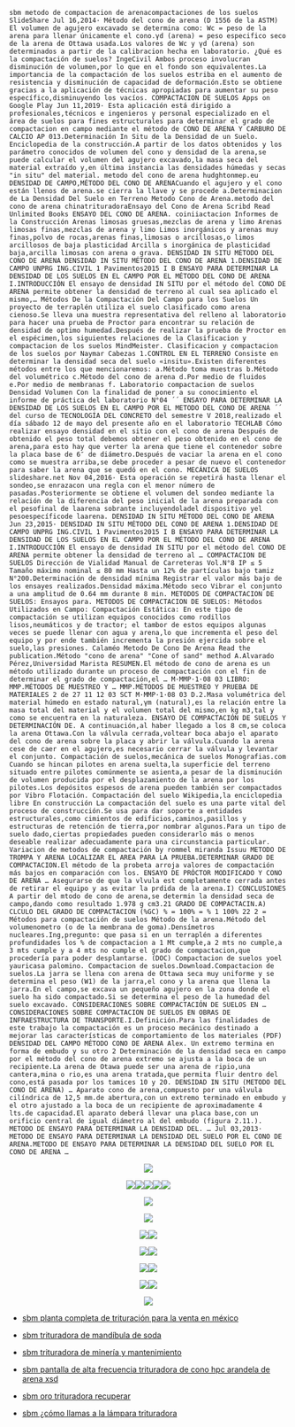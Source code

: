 
```
sbm metodo de compactacion de arenacompactaciones de los suelos SlideShare Jul 16,2014· Método del cono de arena (D 1556 de la ASTM) El volumen de agujero excavado se determina como: Wc = peso de la arena para llenar únicamente el cono.γd (arena) = peso especifico seco de la arena de Ottawa usada.Los valores de Wc y γd (arena) son determinados a partir de la calibracion hecha en laboratorio. ¿Qué es la compactación de suelos? IngeCivil Ambos proceso involucran disminución de volumen,por lo que en el fondo son equivalentes.La importancia de la compactación de los suelos estriba en el aumento de resistencia y disminución de capacidad de deformación.Esto se obtiene gracias a la aplicación de técnicas apropiadas para aumentar su peso específico,disminuyendo los vacíos. COMPACTACION DE SUELOS Apps on Google Play Jun 11,2019· Esta aplicación está dirigido a profesionales,técnicos e ingenieros y personal especializado en el área de suelos para fines estructurales para determinar el grado de compactacion en campo mediante el método de CONO DE ARENA Y CARBURO DE CALCIO AP 013.Determinación In Situ de la Densidad de un Suelo. Enciclopedia de la construcción.A partir de los datos obtenidos y los parámetro conocidos de volumen del cono y densidad de la arena,se puede calcular el volumen del agujero excavado,la masa seca del material extraído y,en última instancia las densidades húmedas y secas "in situ" del material. metodo del cono de arena hudghtonmep.eu DENSIDAD DE CAMPO,MÉTODO DEL CONO DE ARENACuando el agujero y el cono están llenos de arena.se cierra la llave y se procede a.Determinacion de La Densidad Del Suelo en Terreno Metodo Cono de Arena.metodo del cono de arena chinatrituradoraEnsayo del Cono de Arena Scribd Read Unlimited Books ENSAYO DEL CONO DE ARENA. coiniiactacion Informes de la Construcción Arenas limosas gruesas,mezclas de arena y limo Arenas limosas finas,mezclas de arena y limo Limos inorgánicos y arenas muy finas,polvo de rocas,arenas finas,limosas o arcillosas,o limos arcillosos de baja plasticidad Arcilla s inorgánica de plasticidad baja,arcilla limosas con arena o grava. DENSIDAD IN SITU MÉTODO DEL CONO DE ARENA DENSIDAD IN SITU MÉTODO DEL CONO DE ARENA 1.DENSIDAD DE CAMPO UNPRG ING.CIVIL 1 Pavimentos2015 I B ENSAYO PARA DETERMINAR LA DENSIDAD DE LOS SUELOS EN EL CAMPO POR EL MÉTODO DEL CONO DE ARENA I.INTRODUCCIÓN El ensayo de densidad IN SITU por el método del CONO DE ARENA permite obtener la densidad de terreno al cual sea aplicado el mismo,… Métodos De la Compactación Del Campo para los Suelos Un proyecto de terraplén utiliza el suelo clasificado como arena cienoso.Se lleva una muestra representativa del relleno al laboratorio para hacer una prueba de Proctor para encontrar su relación de densidad de optimo humedad.Después de realizar la prueba de Proctor en el espécimen,los siguientes relaciones de la Clasificacion y compactacion de los suelos MindMeister. Clasificacion y compactacion de los suelos por Naymar Cabezas 1.CONTROL EN EL TERRENO Consiste en determinar la densidad seca del suelo «insitu».Existen diferentes métodos entre los que mencionaremos: a.Método toma muestras b.Método del volumétrico c.Método del cono de arena d.Por medio de fluidos e.Por medio de membranas f. Laboratorio compactacion de suelos Densidad Volumen Con la finalidad de poner a su conocimiento el informe de práctica del laboratorio N°04 ´´ ENSAYO PARA DETERMINAR LA DENSIDAD DE LOS SUELOS EN EL CAMPO POR EL METODO DEL CONO DE ARENA ´´ del curso de TECNOLOGÍA DEL CONCRETO del semestre V 2018,realizado el día sábado 12 de mayo del presente año en el laboratorio TECHLAB Cómo realizar ensayo densidad en el sitio con el cono de arena Después de obtenido el peso total debemos obtener el peso obtenido en el cono de arena,para esto hay que verter la arena que tiene el contenedor sobre la placa base de 6″ de diámetro.Después de vaciar la arena en el cono como se muestra arriba,se debe proceder a pesar de nuevo el contenedor para saber la arena que se quedó en el cono. MECÁNICA DE SUELOS slideshare.net Nov 04,2016· Esta operación se repetirá hasta llenar el sondeo,se enrazacon una regla con el menor número de pasadas.Posteriormente se obtiene el volumen del sondeo mediante la relación de la diferencia del peso inicial de la arena preparada con el pesofinal de laarena sobrante incluyendoladel dispositivo yel pesoespecíficode laarena. DENSIDAD IN SITU MÉTODO DEL CONO DE ARENA Jun 23,2015· DENSIDAD IN SITU MÉTODO DEL CONO DE ARENA 1.DENSIDAD DE CAMPO UNPRG ING.CIVIL 1 Pavimentos2015 I B ENSAYO PARA DETERMINAR LA DENSIDAD DE LOS SUELOS EN EL CAMPO POR EL MÉTODO DEL CONO DE ARENA I.INTRODUCCIÓN El ensayo de densidad IN SITU por el método del CONO DE ARENA permite obtener la densidad de terreno al … COMPACTACION DE SUELOS Dirección de Vialidad Manual de Carreteras Vol.N°8 IP ≤ 5 Tamaño máximo nominal ≤ 80 mm Hasta un 12% de partículas bajo tamiz N°200.Determinación de densidad mínima Registrar el valor más bajo de los ensayes realizados.Densidad máxima.Método seco Vibrar el conjunto a una amplitud de 0.64 mm durante 8 min. METODOS DE COMPACTACION DE SUELOS: Ensayos para. METODOS DE COMPACTACION DE SUELOS: Métodos Utilizados en Campo: Compactación Estática: En este tipo de compactación se utilizan equipos conocidos como rodillos lisos,neumáticos y de tractor; el tambor de estos equipos algunas veces se puede llenar con agua y arena,lo que incrementa el peso del equipo y por ende también incrementa la presión ejercida sobre el suelo,las presiones. Calaméo Metodo De Cono De Arena Read the publication.Método "cono de arena" "Cone of sand" method A.Alvarado Pérez,Universidad Marista RESUMEN.El método de cono de arena es un método utilizado durante un proceso de compactación con el fin de determinar el grado de compactación,el … M·MMP·1·08 03 LIBRO: MMP.MÉTODOS DE MUESTREO Y … MMP.MÉTODOS DE MUESTREO Y PRUEBA DE MATERIALES 2 de 27 11 12 03 SCT M·MMP·1·08 03 D.2.Masa volumétrica del material húmedo en estado natural,γm (natural),es la relación entre la masa total del material y el volumen total del mismo,en kg m3,tal y como se encuentra en la naturaleza. ENSAYO DE COMPACTACIÓN DE SUELOS Y DETERMINACIÓN DE. A continuación,al haber llegado a los 8 cm,se coloca la arena Ottawa.Con la válvula cerrada,voltear boca abajo el aparato del cono de arena sobre la placa y abrir la válvula.Cuando la arena cese de caer en el agujero,es necesario cerrar la válvula y levantar el conjunto. Compactación de suelos,mecánica de suelos Monografias.com Cuando se hincan pilotes en arena suelta,la superficie del terreno situado entre pilotes comúnmente se asienta,a pesar de la disminución de volumen producida por el desplazamiento de la arena por los pilotes.Los depósitos espesos de arena pueden también ser compactados por Vibro Flotación. Compactación del suelo Wikipedia,la enciclopedia libre En construcción La compactación del suelo es una parte vital del proceso de construcción.Se usa para dar soporte a entidades estructurales,como cimientos de edificios,caminos,pasillos y estructuras de retención de tierra,por nombrar algunos.Para un tipo de suelo dado,ciertas propiedades pueden considerarlo más o menos deseable realizar adecuadamente para una circunstancia particular. Variacion de metodos de compactación by rommel miranda Issuu METODO DE TROMPA Y ARENA LOCALIZAR EL AREA PARA LA PRUEBA.DETERMINAR GRADO DE COMPACTACION.El método de la probeta arroja valores de compactación más bajos en comparación con los. ENSAYO DE PRÓCTOR MODIFICADO Y CONO DE ARENA … Asegurarse de que la vlvula est completamente cerrada antes de retirar el equipo y as evitar la prdida de la arena.I) CONCLUSIONES A partir del mtodo de cono de arena,se determin la densidad seca de campo,dando como resultado 1.978 g cm3.21 GRADO DE COMPACTACIN.A) CLCULO DEL GRADO DE COMPACTACION (%GC) % = 100% = % 1 100% 22 2 = Métodos para compactación de suelos Método de la arena.Método del volumenometro (o de la membrana de goma).Densímetros nucleares.Ing,pregunto: que pasa si en un terraplén a diferentes profundidades los % de compactacion a 1 Mt cumple,a 2 mts no cumple,a 3 mts cumple y a 4 mts no cumple el grado de compactacion,que procedería para poder desplantarse. (DOC) Compactacion de suelos yoel yauricasa palomino. Compactacion de suelos.Download.Compactacion de suelos.La jarra se llena con arena de Ottawa seca muy uniforme y se determina el peso (W1) de la jarra,el cono y la arena que llena la jarra.En el campo,se excava un pequeño agujero en la zona donde el suelo ha sido compactado.Si se determina el peso de la humedad del suelo excavado. CONSIDERACIONES SOBRE COMPACTACIÓN DE SUELOS EN … CONSIDERACIONES SOBRE COMPACTACION DE SUELOS EN OBRAS DE INFRAESTRUCTURA DE TRANSPORTE.I.Definición.Para las finalidades de este trabajo la compactación es un proceso mecánico destinado a mejorar las características de comportamiento de los materiales (PDF) DENSIDAD DEL CAMPO MÉTODO CONO DE ARENA Alex. Un extremo termina en forma de embudo y su otro 2 Determinación de la densidad seca en campo por el método del cono de arena extremo se ajusta a la boca de un recipiente.La arena de Otawa puede ser una arena de ripio,una cantera,mina o rio,es una arena tratada,que permita fluir dentro del cono,está pasada por los tamices 10 y 20. DENSIDAD IN SITU (METODO DEL CONO DE ARENA) … Aparato cono de arena,compuesto por una válvula cilíndrica de 12,5 mm.de abertura,con un extremo terminado en embudo y el otro ajustado a la boca de un recipiente de aproximadamente 4 lts.de capacidad.El aparato deberá llevar una placa base,con un orificio central de igual diámetro al del embudo (figura 2.11.). METODO DE ENSAYO PARA DETERMINAR LA DENSIDAD DEL. … Jul 03,2013· METODO DE ENSAYO PARA DETERMINAR LA DENSIDAD DEL SUELO POR EL CONO DE ARENA.METODO DE ENSAYO PARA DETERMINAR LA DENSIDAD DEL SUELO POR EL CONO DE ARENA … 
```

<div align="center">

<a href="https://es-crusher.shibang-china.com/github&k=sbm+metodo+de+compactacion+de+arena"><img src="https://static.shibang-china.com/es/crusher/logo.jpg"></a>

<a href="https://es-crusher.shibang-china.com/github&k=sbm+metodo+de+compactacion+de+arena"><img src="https://static.shibang-china.com/es/crusher/index.jpg"></a><a href="https://es-crusher.shibang-china.com/material.htmlgithub&k=sbm+metodo+de+compactacion+de+arena"><img src="https://static.shibang-china.com/es/crusher/material.jpg"></a><a href="https://es-crusher.shibang-china.com/application.htmlgithub&k=sbm+metodo+de+compactacion+de+arena"><img src="https://static.shibang-china.com/es/crusher/application.jpg"></a><a href="https://es-crusher.shibang-china.com/aboutus.htmlgithub&k=sbm+metodo+de+compactacion+de+arena"><img src="https://static.shibang-china.com/es/crusher/aboutus.jpg"></a><a href="https://es-crusher.shibang-china.com/contact.htmlgithub&k=sbm+metodo+de+compactacion+de+arena"><img src="https://static.shibang-china.com/es/crusher/contact.jpg"></a>

<a href="https://es-crusher.shibang-china.com/github&k=sbm+metodo+de+compactacion+de+arena"><img src="https://static.shibang-china.com/es/crusher/banner.jpg"></a>

<a href="https://swt.shibang-china.com/github&k=sbm+metodo+de+compactacion+de+arena"><img src="https://static.shibang-china.com/es/crusher/text.jpg"></a>

<a href="https://swt.shibang-china.com/github&k=sbm+metodo+de+compactacion+de+arena"><img src="https://static.shibang-china.com/es/crusher/chat.jpg"></a><a href="https://es-crusher.shibang-china.com/contact.htmlgithub&k=sbm+metodo+de+compactacion+de+arena"><img src="https://static.shibang-china.com/es/crusher/message.jpg"></a>

<a href="https://es-crusher.shibang-china.com/products/pe.htmlgithub&k=sbm+metodo+de+compactacion+de+arena"><img src="https://static.shibang-china.com/es/crusher/pe.jpg"></a><a href="https://es-crusher.shibang-china.com/products/pf.htmlgithub&k=sbm+metodo+de+compactacion+de+arena"><img src="https://static.shibang-china.com/es/crusher/pf.jpg"></a>

<a href="https://es-crusher.shibang-china.com/products/hpt.htmlgithub&k=sbm+metodo+de+compactacion+de+arena"><img src="https://static.shibang-china.com/es/crusher/hpt.jpg"></a><a href="https://es-crusher.shibang-china.com/products/vsi.htmlgithub&k=sbm+metodo+de+compactacion+de+arena"><img src="https://static.shibang-china.com/es/crusher/vsi.jpg"></a>

<a href="https://es-crusher.shibang-china.com/products/klv.htmlgithub&k=sbm+metodo+de+compactacion+de+arena"><img src="https://static.shibang-china.com/es/crusher/klv.jpg"></a><a href="https://es-crusher.shibang-china.com/products/portable.htmlgithub&k=sbm+metodo+de+compactacion+de+arena"><img src="https://static.shibang-china.com/es/crusher/portable.jpg"></a>

<a href="https://swt.shibang-china.com/github&k=sbm+metodo+de+compactacion+de+arena"><img src="https://static.shibang-china.com/es/crusher/case.jpg"></a>

</div>


* [sbm planta completa de trituración para la venta en méxico](sbm%20planta%20completa%20de%20trituraci%C3%B3n%20para%20la%20venta%20en%20m%C3%A9xico.md)

* [sbm trituradora de mandíbula de soda](sbm%20trituradora%20de%20mand%C3%ADbula%20de%20soda.md)

* [sbm trituradora de minería y mantenimiento](sbm%20trituradora%20de%20miner%C3%ADa%20y%20mantenimiento.md)

* [sbm pantalla de alta frecuencia trituradora de cono hpc arandela de arena xsd](sbm%20pantalla%20de%20alta%20frecuencia%20trituradora%20de%20cono%20hpc%20arandela%20de%20arena%20xsd.md)

* [sbm oro trituradora recuperar](sbm%20oro%20trituradora%20recuperar.md)

* [sbm ¿cómo llamas a la lámpara trituradora ](sbm%20%C2%BFc%C3%B3mo%20llamas%20a%20la%20l%C3%A1mpara%20trituradora%20.md)